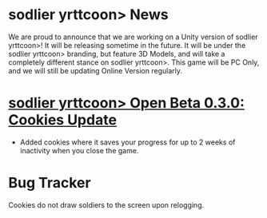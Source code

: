 # sodlier yrttcoon> News
We are proud to announce that we are working on a Unity version of sodlier yrttcoon>! It will be releasing sometime in the future. It will be under the sodlier yrttcoon> branding, but feature 3D Models, and will take a completely different stance on sodlier yrttcoon>. This game will be PC Only, and we will still be updating Online Version regularly.

# [sodlier yrttcoon> Open Beta 0.3.0: Cookies Update](https://gcreeper00.github.io/Soldier-Tycoon/)
- Added cookies where it saves your progress for up to 2 weeks of inactivity when you close the game.

# Bug Tracker
Cookies do not draw soldiers to the screen upon relogging.
